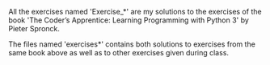 All the exercises named 'Exercise_*' are my solutions to the exercises of the book 'The Coder’s Apprentice: Learning Programming with Python 3' by Pieter Spronck.

The files named 'exercises*' contains both solutions to exercises from the same book above as well as to other exercises given during class.
